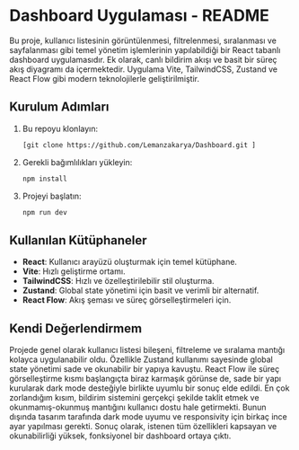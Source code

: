 # Dashboard Uygulaması - README

Bu proje, kullanıcı listesinin görüntülenmesi, filtrelenmesi, sıralanması ve sayfalanması gibi temel yönetim işlemlerinin yapılabildiği bir React tabanlı dashboard uygulamasıdır. Ek olarak, canlı bildirim akışı ve basit bir süreç akış diyagramı da içermektedir. Uygulama Vite, TailwindCSS, Zustand ve React Flow gibi modern teknolojilerle geliştirilmiştir.

## Kurulum Adımları

1. Bu repoyu klonlayın:

   ```bash
   [git clone https://github.com/Lemanzakarya/Dashboard.git ]
   ```
2. Gerekli bağımlılıkları yükleyin:

   ```bash
   npm install
   ```
3. Projeyi başlatın:

   ```bash
   npm run dev
   ```

## Kullanılan Kütüphaneler

* **React**: Kullanıcı arayüzü oluşturmak için temel kütüphane.
* **Vite**: Hızlı geliştirme ortamı.
* **TailwindCSS**: Hızlı ve özelleştirilebilir stil oluşturma.
* **Zustand**: Global state yönetimi için basit ve verimli bir alternatif.
* **React Flow**: Akış şeması ve süreç görselleştirmeleri için.

## Kendi Değerlendirmem

Projede genel olarak kullanıcı listesi bileşeni, filtreleme ve sıralama mantığı kolayca uygulanabilir oldu. Özellikle Zustand kullanımı sayesinde global state yönetimi sade ve okunabilir bir yapıya kavuştu. React Flow ile süreç görselleştirme kısmı başlangıçta biraz karmaşık görünse de, sade bir yapı kurularak dark mode desteğiyle birlikte uyumlu bir sonuç elde edildi. En çok zorlandığım kısım, bildirim sistemini gerçekçi şekilde taklit etmek ve okunmamış-okunmuş mantığını kullanıcı dostu hale getirmekti. Bunun dışında tasarım tarafında dark mode uyumu ve responsivity için birkaç ince ayar yapılması gerekti. Sonuç olarak, istenen tüm özellikleri kapsayan ve okunabilirliği yüksek, fonksiyonel bir dashboard ortaya çıktı.
